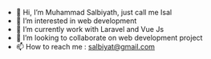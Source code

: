 - 👋 Hi, I’m Muhammad Salbiyath, just call me Isal
- 👀 I’m interested in web development
- 🌱 I’m currently work with Laravel and Vue Js
- 💞️ I’m looking to collaborate on web development project
- 📫 How to reach me : salbiyat@gmail.com

<!---
salbiyath/salbiyath is a ✨ special ✨ repository because its `README.md` (this file) appears on your GitHub profile.
You can click the Preview link to take a look at your changes.
--->

